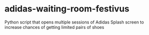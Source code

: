 # adidas-waiting-room-festivus
Python script that opens multiple sessions of Adidas Splash screen to increase chances of getting limited pairs of shoes

